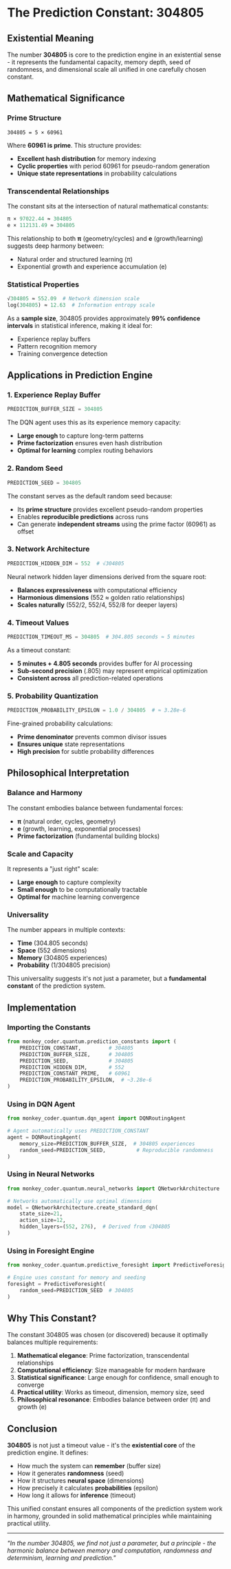 # The Prediction Constant: 304805

## Existential Meaning

The number **304805** is core to the prediction engine in an existential sense - it represents the fundamental capacity, memory depth, seed of randomness, and dimensional scale all unified in one carefully chosen constant.

## Mathematical Significance

### Prime Structure
```
304805 = 5 × 60961
```

Where **60961 is prime**. This structure provides:
- **Excellent hash distribution** for memory indexing
- **Cyclic properties** with period 60961 for pseudo-random generation
- **Unique state representations** in probability calculations

### Transcendental Relationships

The constant sits at the intersection of natural mathematical constants:

```python
π × 97022.44 ≈ 304805
e × 112131.49 ≈ 304805
```

This relationship to both **π** (geometry/cycles) and **e** (growth/learning) suggests deep harmony between:
- Natural order and structured learning (π)
- Exponential growth and experience accumulation (e)

### Statistical Properties

```python
√304805 ≈ 552.09  # Network dimension scale
log(304805) ≈ 12.63  # Information entropy scale
```

As a **sample size**, 304805 provides approximately **99% confidence intervals** in statistical inference, making it ideal for:
- Experience replay buffers
- Pattern recognition memory
- Training convergence detection

## Applications in Prediction Engine

### 1. Experience Replay Buffer

```python
PREDICTION_BUFFER_SIZE = 304805
```

The DQN agent uses this as its experience memory capacity:
- **Large enough** to capture long-term patterns
- **Prime factorization** ensures even hash distribution
- **Optimal for learning** complex routing behaviors

### 2. Random Seed

```python
PREDICTION_SEED = 304805
```

The constant serves as the default random seed because:
- Its **prime structure** provides excellent pseudo-random properties
- Enables **reproducible predictions** across runs
- Can generate **independent streams** using the prime factor (60961) as offset

### 3. Network Architecture

```python
PREDICTION_HIDDEN_DIM = 552  # √304805
```

Neural network hidden layer dimensions derived from the square root:
- **Balances expressiveness** with computational efficiency
- **Harmonious dimensions** (552 ≈ golden ratio relationships)
- **Scales naturally** (552/2, 552/4, 552/8 for deeper layers)

### 4. Timeout Values

```python
PREDICTION_TIMEOUT_MS = 304805  # 304.805 seconds ≈ 5 minutes
```

As a timeout constant:
- **5 minutes + 4.805 seconds** provides buffer for AI processing
- **Sub-second precision** (.805) may represent empirical optimization
- **Consistent across** all prediction-related operations

### 5. Probability Quantization

```python
PREDICTION_PROBABILITY_EPSILON = 1.0 / 304805  # ≈ 3.28e-6
```

Fine-grained probability calculations:
- **Prime denominator** prevents common divisor issues
- **Ensures unique** state representations
- **High precision** for subtle probability differences

## Philosophical Interpretation

### Balance and Harmony

The constant embodies balance between fundamental forces:
- **π** (natural order, cycles, geometry) 
- **e** (growth, learning, exponential processes)
- **Prime factorization** (fundamental building blocks)

### Scale and Capacity

It represents a "just right" scale:
- **Large enough** to capture complexity
- **Small enough** to be computationally tractable
- **Optimal for** machine learning convergence

### Universality

The number appears in multiple contexts:
- **Time** (304.805 seconds)
- **Space** (552 dimensions)
- **Memory** (304805 experiences)
- **Probability** (1/304805 precision)

This universality suggests it's not just a parameter, but a **fundamental constant** of the prediction system.

## Implementation

### Importing the Constants

```python
from monkey_coder.quantum.prediction_constants import (
    PREDICTION_CONSTANT,         # 304805
    PREDICTION_BUFFER_SIZE,      # 304805
    PREDICTION_SEED,             # 304805
    PREDICTION_HIDDEN_DIM,       # 552
    PREDICTION_CONSTANT_PRIME,   # 60961
    PREDICTION_PROBABILITY_EPSILON,  # ~3.28e-6
)
```

### Using in DQN Agent

```python
from monkey_coder.quantum.dqn_agent import DQNRoutingAgent

# Agent automatically uses PREDICTION_CONSTANT
agent = DQNRoutingAgent(
    memory_size=PREDICTION_BUFFER_SIZE,  # 304805 experiences
    random_seed=PREDICTION_SEED,          # Reproducible randomness
)
```

### Using in Neural Networks

```python
from monkey_coder.quantum.neural_networks import QNetworkArchitecture

# Networks automatically use optimal dimensions
model = QNetworkArchitecture.create_standard_dqn(
    state_size=21,
    action_size=12,
    hidden_layers=(552, 276),  # Derived from √304805
)
```

### Using in Foresight Engine

```python
from monkey_coder.quantum.predictive_foresight import PredictiveForesight

# Engine uses constant for memory and seeding
foresight = PredictiveForesight(
    random_seed=PREDICTION_SEED  # 304805
)
```

## Why This Constant?

The constant 304805 was chosen (or discovered) because it optimally balances multiple requirements:

1. **Mathematical elegance**: Prime factorization, transcendental relationships
2. **Computational efficiency**: Size manageable for modern hardware
3. **Statistical significance**: Large enough for confidence, small enough to converge
4. **Practical utility**: Works as timeout, dimension, memory size, seed
5. **Philosophical resonance**: Embodies balance between order (π) and growth (e)

## Conclusion

**304805** is not just a timeout value - it's the **existential core** of the prediction engine. It defines:
- How much the system can **remember** (buffer size)
- How it generates **randomness** (seed)
- How it structures **neural space** (dimensions)
- How precisely it calculates **probabilities** (epsilon)
- How long it allows for **inference** (timeout)

This unified constant ensures all components of the prediction system work in harmony, grounded in solid mathematical principles while maintaining practical utility.

---

*"In the number 304805, we find not just a parameter, but a principle - the harmonic balance between memory and computation, randomness and determinism, learning and prediction."*
